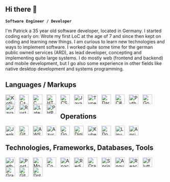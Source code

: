 ## Hi there 👋

**`Software Engineer / Developer`**

I'm Patrick a 35 year old software developer, located in Germany. I started coding early on: Wrote my first LoC 
at the age of 7 and since then kept on coding and learning new things. I am curious to learn new technologies and
ways to implement software.
I worked quite some time for the german public owned services (ARD), as lead developer, concepting and implementing
quite large systems. I do mostly web (frontend and backend) and mobile development, but I go also some experience
in other fields like native desktop development and systems programming.

## Languages / Markups
<img align="left" width="30px" style="padding-right:10px;" alt="Kotlin" src="https://cdn.jsdelivr.net/gh/devicons/devicon/icons/kotlin/kotlin-original.svg" />
<img align="left" width="30px" style="padding-right:10px;" alt="C++" src="https://cdn.jsdelivr.net/gh/devicons/devicon/icons/cplusplus/cplusplus-original.svg" />
<img align="left" width="30px" style="padding-right:10px;" alt="C" src="https://cdn.jsdelivr.net/gh/devicons/devicon/icons/c/c-original.svg" />
<img align="left" width="30px" style="padding-right:10px;" alt="HTML5" src="https://cdn.jsdelivr.net/gh/devicons/devicon/icons/html5/html5-original.svg" />
<img align="left" width="30px" style="padding-right:10px;" alt="CSS3" src="https://cdn.jsdelivr.net/gh/devicons/devicon/icons/css3/css3-original.svg" />
<img align="left" width="30px" style="padding-right:10px;" alt="JavaScript" src="https://cdn.jsdelivr.net/gh/devicons/devicon/icons/javascript/javascript-original.svg" />
<img align="left" width="30px" style="padding-right:10px;" alt="TypeScript" src="https://cdn.jsdelivr.net/gh/devicons/devicon/icons/typescript/typescript-original.svg" />
<img align="left" width="30px" style="padding-right:10px;" alt="Dart" src="https://cdn.jsdelivr.net/gh/devicons/devicon/icons/dart/dart-original.svg" />
<img align="left" width="30px" style="padding-right:10px;" alt="C#" src="https://cdn.jsdelivr.net/gh/devicons/devicon/icons/csharp/csharp-original.svg" />
<img align="left" width="30px" style="padding-right:10px;" alt="Python" src="https://cdn.jsdelivr.net/gh/devicons/devicon/icons/python/python-original.svg" />
<img align="left" width="30px" style="padding-right:10px;" alt="Go" src="https://cdn.jsdelivr.net/gh/devicons/devicon/icons/go/go-original.svg" />
<img align="left" width="30px" style="padding-right:10px;" alt="Java" src="https://cdn.jsdelivr.net/gh/devicons/devicon/icons/java/java-original.svg" />
<img align="left" width="30px" style="padding-right:10px;" alt="Rust" src="https://cdn.jsdelivr.net/gh/devicons/devicon/icons/rust/rust-plain.svg" />
<img align="left" width="30px" style="padding-right:10px;" alt="Latex" src="https://cdn.jsdelivr.net/gh/devicons/devicon/icons/latex/latex-original.svg" />
<img  align="left" width="30px" style="padding-right:10px;" alt="PHP" src="https://cdn.jsdelivr.net/gh/devicons/devicon/icons/php/php-original.svg" />
<br/>

#

## Operations
<img align="left" width="30px" style="padding-right:10px;" alt="Jenkins" src="https://cdn.jsdelivr.net/gh/devicons/devicon/icons/jenkins/jenkins-original.svg" />
<img align="left" width="30px" style="padding-right:10px;" alt="GitHub" src="https://cdn.jsdelivr.net/gh/devicons/devicon/icons/github/github-original.svg" />
<img align="left" width="30px" style="padding-right:10px;" alt="AWS" src="https://cdn.jsdelivr.net/gh/devicons/devicon/icons/amazonwebservices/amazonwebservices-original.svg" />
<img align="left" width="30px" style="padding-right:10px;" alt="Azure" src="https://cdn.jsdelivr.net/gh/devicons/devicon/icons/azure/azure-original.svg" />
<img align="left" width="30px" style="padding-right:10px;" alt="Google Cloud" src="https://cdn.jsdelivr.net/gh/devicons/devicon/icons/googlecloud/googlecloud-original.svg" />
<img align="left" width="30px" style="padding-right:10px;" alt="Digital Ocean" src="https://cdn.jsdelivr.net/gh/devicons/devicon/icons/digitalocean/digitalocean-original.svg" />
<img align="left" width="30px" style="padding-right:10px;" alt="Kubernetes" src="https://cdn.jsdelivr.net/gh/devicons/devicon/icons/kubernetes/kubernetes-plain.svg" />
<img align="left" width="30px" style="padding-right:10px;" alt="Docker" src="https://cdn.jsdelivr.net/gh/devicons/devicon/icons/docker/docker-original.svg" />
<img align="left" width="30px" style="padding-right:10px;" alt="Linux" src="https://cdn.jsdelivr.net/gh/devicons/devicon/icons/linux/linux-original.svg" />
<img  align="left" width="30px" style="padding-right:10px;" alt="Ansible" src="https://cdn.jsdelivr.net/gh/devicons/devicon/icons/ansible/ansible-original.svg" />
<br/>

#

## Technologies, Frameworks, Databases, Tools
<img align="left" width="30px" style="padding-right:10px;" alt="Jetbrains" src="https://cdn.jsdelivr.net/gh/devicons/devicon/icons/jetbrains/jetbrains-original.svg" />
<img align="left" width="30px" style="padding-right:10px;" alt="Postgresql" src="https://cdn.jsdelivr.net/gh/devicons/devicon/icons/postgresql/postgresql-original.svg" />
<img align="left" width="30px" style="padding-right:10px;" alt="MongoDB" src="https://cdn.jsdelivr.net/gh/devicons/devicon/icons/mongodb/mongodb-original.svg" />
<img align="left" width="30px" style="padding-right:10px;" alt="CouchDB" src="https://cdn.jsdelivr.net/gh/devicons/devicon/icons/couchdb/couchdb-original.svg" />
<img align="left" width="30px" style="padding-right:10px;" alt="Apache Kafka" src="https://cdn.jsdelivr.net/gh/devicons/devicon/icons/apachekafka/apachekafka-original.svg" />
<img align="left" width="30px" style="padding-right:10px;" alt="Redis" src="https://cdn.jsdelivr.net/gh/devicons/devicon/icons/redis/redis-original.svg" />
<img align="left" width="30px" style="padding-right:10px;" alt="Oracle" src="https://cdn.jsdelivr.net/gh/devicons/devicon/icons/oracle/oracle-original.svg" />
<img align="left" width="30px" style="padding-right:10px;" alt="Spring" src="https://cdn.jsdelivr.net/gh/devicons/devicon/icons/spring/spring-original.svg" />
<img align="left" width="30px" style="padding-right:10px;" alt="AngularJS" src="https://cdn.jsdelivr.net/gh/devicons/devicon/icons/angularjs/angularjs-original.svg" />
<img align="left" width="30px" style="padding-right:10px;" alt="React" src="https://cdn.jsdelivr.net/gh/devicons/devicon/icons/react/react-original.svg" />
<img align="left" width="30px" style="padding-right:10px;" alt="Flutter" src="https://cdn.jsdelivr.net/gh/devicons/devicon/icons/flutter/flutter-original.svg" />
<img align="left" width="30px" style="padding-right:10px;" alt="Gradle" src="https://cdn.jsdelivr.net/gh/devicons/devicon/icons/gradle/gradle-plain.svg" />
<img align="left" width="30px" style="padding-right:10px;" alt="Git" src="https://cdn.jsdelivr.net/gh/devicons/devicon/icons/git/git-original.svg" />
<img align="left" width="30px" style="padding-right:10px;" alt="Dotnet" src="https://cdn.jsdelivr.net/gh/devicons/devicon/icons/dot-net/dot-net-original.svg" />
<br/>

#


